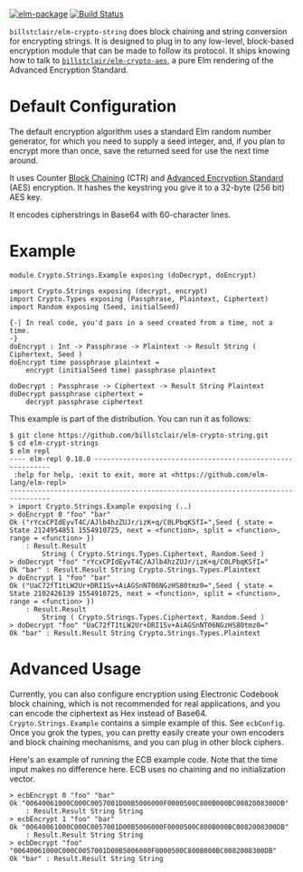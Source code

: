 [![elm-package](https://img.shields.io/badge/elm-1.0.2-blue.svg)](http://package.elm-lang.org/packages/billstclair/elm-crypto-string/latest)
[![Build Status](https://travis-ci.org/billstclair/elm-crypto-string.svg?branch=master)](https://travis-ci.org/billstclair/elm-crypto-string)

`billstclair/elm-crypto-string` does block chaining and string conversion for encrypting strings. It is designed to plug in to any low-level, block-based encryption module that can be made to follow its protocol. It ships knowing how to talk to [`billstclair/elm-crypto-aes`](http://package.elm-lang.org/packages/billstclair/elm-crypto-aes/latest), a pure Elm rendering of the Advanced Encryption Standard.

# Default Configuration

The default encryption algorithm uses a standard Elm random number generator, for which you need to supply a seed integer, and, if you plan to encrypt more than once, save the returned seed for use the next time around.

It uses Counter [Block Chaining](https://en.wikipedia.org/wiki/Block_cipher_mode_of_operation) (CTR) and [Advanced Encryption Standard](https://en.wikipedia.org/wiki/Advanced_Encryption_Standard) (AES) encryption. It hashes the keystring you give it to a 32-byte (256 bit) AES key.

It encodes cipherstrings in Base64 with 60-character lines.

# Example

    module Crypto.Strings.Example exposing (doDecrypt, doEncrypt)
    
    import Crypto.Strings exposing (decrypt, encrypt)
    import Crypto.Types exposing (Passphrase, Plaintext, Ciphertext)
    import Random exposing (Seed, initialSeed)
    
    {-| In real code, you'd pass in a seed created from a time, not a time.
    -}
    doEncrypt : Int -> Passphrase -> Plaintext -> Result String ( Ciphertext, Seed )
    doEncrypt time passphrase plaintext =
        encrypt (initialSeed time) passphrase plaintext
    
    doDecrypt : Passphrase -> Ciphertext -> Result String Plaintext
    doDecrypt passphrase ciphertext =
        decrypt passphrase ciphertext

This example is part of the distribution. You can run it as follows:

    $ git clone https://github.com/billstclair/elm-crypto-string.git
    $ cd elm-crypt-strings
    $ elm repl
    ---- elm-repl 0.18.0 -----------------------------------------------------------
     :help for help, :exit to exit, more at <https://github.com/elm-lang/elm-repl>
    --------------------------------------------------------------------------------
    > import Crypto.Strings.Example exposing (..)
    > doEncrypt 0 "foo" "bar"
    Ok ("rYcxCPIdEyvT4C/AJlb4hzZUJr/izK+q/C0LPbqKSfI=",Seed { state = State 2124954851 1554910725, next = <function>, split = <function>, range = <function> })
        : Result.Result
            String ( Crypto.Strings.Types.Ciphertext, Random.Seed )
    > doDecrypt "foo" "rYcxCPIdEyvT4C/AJlb4hzZUJr/izK+q/C0LPbqKSfI="
    Ok "bar" : Result.Result String Crypto.Strings.Types.Plaintext
    > doEncrypt 1 "foo" "bar"
    Ok ("UaC72fT1tLW2Ur+DRI1Sv+AiAGSnNT06NGzHS80tmz0=",Seed { state = State 2102426139 1554910725, next = <function>, split = <function>, range = <function> })
        : Result.Result
            String ( Crypto.Strings.Types.Ciphertext, Random.Seed )
    > doDecrypt "foo" "UaC72fT1tLW2Ur+DRI1Sv+AiAGSnNT06NGzHS80tmz0="
    Ok "bar" : Result.Result String Crypto.Strings.Types.Plaintext

# Advanced Usage

Currently, you can also configure encryption using Electronic Codebook block chaining, which is not recommended for real applications, and you can encode the ciphertext as Hex instead of Base64. `Crypto.Strings.Example` contains a simple example of this. See `ecbConfig`. Once you grok the types, you can pretty easily create your own encoders and block chaining mechanisms, and you can plug in other block ciphers.

Here's an example of running the ECB example code. Note that the time input makes no difference here. ECB uses no chaining and no initialization vector.

    > ecbEncrypt 0 "foo" "bar"
    Ok "00640061000C000C0057001D00B5006000F0000500C800B000BC0082008300DB"
        : Result.Result String String
    > ecbEncrypt 1 "foo" "bar"
    Ok "00640061000C000C0057001D00B5006000F0000500C800B000BC0082008300DB"
        : Result.Result String String
    > ecbDecrypt "foo" "00640061000C000C0057001D00B5006000F0000500C800B000BC0082008300DB"
    Ok "bar" : Result.Result String String


